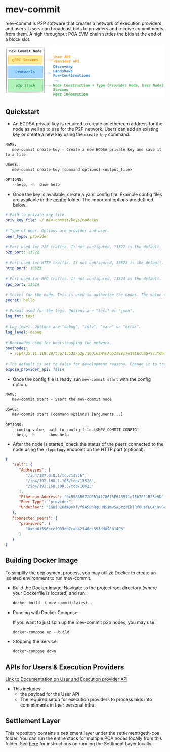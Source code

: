 # mev-commit
mev-commit is P2P software that creates a network of execution providers and users. Users can broadcast bids to providers and receive commitments from them. A high throughput POA EVM chain settles the bids at the end of a block slot.

![](node-architecture.png)

## Quickstart
- An ECDSA private key is required to create an ethereum address for the node as well as to use for the P2P network. Users can add an existing key or create a new key using the `create-key` command.
```
NAME:
   mev-commit create-key - Create a new ECDSA private key and save it to a file

USAGE:
   mev-commit create-key [command options] <output_file>

OPTIONS:
   --help, -h  show help
```

- Once the key is available, create a yaml config file. Example config files are available in the [config](https://github.com/primevprotocol/mev-commit/tree/main/config) folder. The important options are defined below:
```yaml
# Path to private key file.
priv_key_file: ~/.mev-commit/keys/nodekey

# Type of peer. Options are provider and user.
peer_type: provider

# Port used for P2P traffic. If not configured, 13522 is the default.
p2p_port: 13522

# Port used for HTTP traffic. If not configured, 13523 is the default.
http_port: 13523

# Port used for RPC traffic. If not configured, 13524 is the default.
rpc_port: 13524

# Secret for the node. This is used to authorize the nodes. The value doesnt matter as long as it is sufficiently unique. It is signed using the private key.
secret: hello

# Format used for the logs. Options are "text" or "json".
log_fmt: text

# Log level. Options are "debug", "info", "warn" or "error".
log_level: debug

# Bootnodes used for bootstrapping the network.
bootnodes:
  - /ip4/35.91.118.20/tcp/13522/p2p/16Uiu2HAmAG5z3E8p7o19tEcLdGvYrJYdD1NabRDc6jmizDva5BL3

# The default is set to false for development reasons. Change it to true if you wish to accept bids on your provider instance
expose_provider_api: false
```

- Once the config file is ready, run `mev-commit start` with the config option.
```
NAME:
   mev-commit start - Start the mev-commit node

USAGE:
   mev-commit start [command options] [arguments...]

OPTIONS:
   --config value  path to config file [$MEV_COMMIT_CONFIG]
   --help, -h      show help
```

- After the node is started, check the status of the peers connected to the node using the `/topology` endpoint on the HTTP port (optional).
```json
{
   "self": {
      "Addresses": [
         "/ip4/127.0.0.1/tcp/13526",
         "/ip4/192.168.1.103/tcp/13526",
         "/ip4/192.168.100.5/tcp/18625"
      ],
      "Ethereum Address": "0x55B3B672DEB14178615F648911e76b7FE1B23e5D",
      "Peer Type": "provider",
      "Underlay": "16Uiu2HAmBykfyf9A5DnRguHNS1mvSaprzYEkjRf6uafLU4javG4L"
   },
   "connected_peers": {
      "providers": [
         "0xca61596ccef983eb7cae42340ec553dd89881403"
      ]
   }
}
```

## Building Docker Image

To simplify the deployment process, you may utilize Docker to create an isolated environment to run mev-commit.

- Build the Docker Image:
  Navigate to the project root directory (where your Dockerfile is located) and run:
  
  ```
  docker build -t mev-commit:latest .
  ```
- Running with Docker Compose:

   If you want to just spin up the mev-commit p2p nodes, you may use:
  ```
  docker-compose up --build
  ```

- Stopping the Service:

  ```
  docker-compose down
  ```

## APIs for Users & Execution Providers
[Link to Documentation on User and Execution provider API](./pkg/rpc/README.md)
- This includes: 
   - the payload for the User API
   - The required setup for execution providers to process bids into commitments in their personal infra.



## Settlement Layer

This repository contains a settlement layer under the settlement/geth-poa folder. You can run the entire stack for multiple POA nodes locally from this folder.
See [here](./settlement/geth-poa/README.md#local-run) for instructions on running the Settlment Layer locally.
